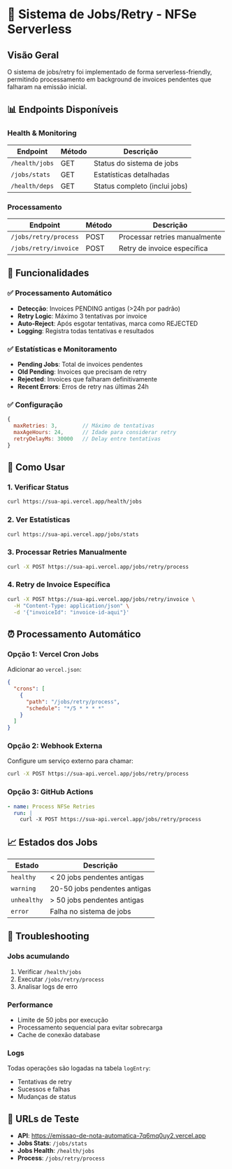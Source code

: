# 🔄 Sistema de Jobs/Retry - NFSe Serverless

## Visão Geral

O sistema de jobs/retry foi implementado de forma serverless-friendly, permitindo processamento em background de invoices pendentes que falharam na emissão inicial.

## 📊 Endpoints Disponíveis

### Health & Monitoring

| Endpoint | Método | Descrição |
|----------|--------|-----------|
| `/health/jobs` | GET | Status do sistema de jobs |
| `/jobs/stats` | GET | Estatísticas detalhadas |
| `/health/deps` | GET | Status completo (inclui jobs) |

### Processamento 

| Endpoint | Método | Descrição |
|----------|--------|-----------|
| `/jobs/retry/process` | POST | Processar retries manualmente |
| `/jobs/retry/invoice` | POST | Retry de invoice específica |

## 🔧 Funcionalidades

### ✅ Processamento Automático
- **Detecção**: Invoices PENDING antigas (>24h por padrão)
- **Retry Logic**: Máximo 3 tentativas por invoice
- **Auto-Reject**: Após esgotar tentativas, marca como REJECTED
- **Logging**: Registra todas tentativas e resultados

### ✅ Estatísticas e Monitoramento
- **Pending Jobs**: Total de invoices pendentes
- **Old Pending**: Invoices que precisam de retry
- **Rejected**: Invoices que falharam definitivamente
- **Recent Errors**: Erros de retry nas últimas 24h

### ✅ Configuração
```javascript
{
  maxRetries: 3,        // Máximo de tentativas
  maxAgeHours: 24,      // Idade para considerar retry
  retryDelayMs: 30000   // Delay entre tentativas
}
```

## 🔄 Como Usar

### 1. Verificar Status
```bash
curl https://sua-api.vercel.app/health/jobs
```

### 2. Ver Estatísticas  
```bash
curl https://sua-api.vercel.app/jobs/stats
```

### 3. Processar Retries Manualmente
```bash
curl -X POST https://sua-api.vercel.app/jobs/retry/process
```

### 4. Retry de Invoice Específica
```bash
curl -X POST https://sua-api.vercel.app/jobs/retry/invoice \
  -H "Content-Type: application/json" \
  -d '{"invoiceId": "invoice-id-aqui"}'
```

## ⏰ Processamento Automático

### Opção 1: Vercel Cron Jobs
Adicionar ao `vercel.json`:
```json
{
  "crons": [
    {
      "path": "/jobs/retry/process",
      "schedule": "*/5 * * * *"
    }
  ]
}
```

### Opção 2: Webhook Externa
Configure um serviço externo para chamar:
```bash
curl -X POST https://sua-api.vercel.app/jobs/retry/process
```

### Opção 3: GitHub Actions
```yaml
- name: Process NFSe Retries
  run: |
    curl -X POST https://sua-api.vercel.app/jobs/retry/process
```

## 📈 Estados dos Jobs

| Estado | Descrição |
|--------|-----------|
| `healthy` | < 20 jobs pendentes antigas |
| `warning` | 20-50 jobs pendentes antigas |  
| `unhealthy` | > 50 jobs pendentes antigas |
| `error` | Falha no sistema de jobs |

## 🚨 Troubleshooting

### Jobs acumulando
1. Verificar `/health/jobs`
2. Executar `/jobs/retry/process`  
3. Analisar logs de erro

### Performance
- Limite de 50 jobs por execução
- Processamento sequencial para evitar sobrecarga
- Cache de conexão database

### Logs
Todas operações são logadas na tabela `logEntry`:
- Tentativas de retry
- Sucessos e falhas
- Mudanças de status

## 🔗 URLs de Teste

- **API**: https://emissao-de-nota-automatica-7q6mq0uy2.vercel.app
- **Jobs Stats**: `/jobs/stats`
- **Jobs Health**: `/health/jobs`
- **Process**: `/jobs/retry/process`